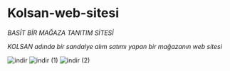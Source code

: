 # Kolsan-web-sitesi

*BASİT BİR MAĞAZA TANITIM SİTESİ*

*KOLSAN adında bir sandalye alım satımı yapan bir mağazanın web sitesi*

![indir](https://github.com/user-attachments/assets/5dfc4f4c-3ffd-449f-8aaf-6eec5c1bf396)
![indir (1)](https://github.com/user-attachments/assets/7407ae9e-084a-43da-8066-ed3619646648)
![indir (2)](https://github.com/user-attachments/assets/aeaf8daa-0f9f-41a2-8de1-db8c36da26ea)
